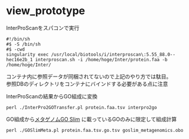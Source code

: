 # view_prototype

InterProScanをスパコンで実行
```
#!/bin/sh
#$ -S /bin/sh
#$ -cwd
singularity exec /usr/local/biotools/i/interproscan\:5.55_88.0--hec16e2b_1 interproscan.sh -i /home/hoge/Inter/protein.faa -b /home/hoge/Inter/
```
コンテナ内に参照データが同梱されてないので上記のやり方では駄目。<br>
参照DBのディレクトリをコンテナにバインドする必要がある点に注意<br>

InterProScanの結果からGO組成に変換
```
perl ./InterPro2GOTransfer.pl protein.faa.tsv interpro2go
```

GO組成から[メタゲノムGO Slim](http://geneontology.org/docs/download-ontology/#subsets) に載っているGOのみに限定して組成計算
```
perl ./GOSlimMeta.pl protein.faa.tsv.go.tsv goslim_metagenomics.obo
```
